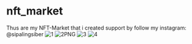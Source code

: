 # nft_market
Thus are my NFT-Market that i created support by follow my instagram: @sipalingsiber
![1](https://github.com/user-attachments/assets/82681374-952f-44c0-86c0-04e9bea5deae)
![2PNG](https://github.com/user-attachments/assets/1ec03647-1170-4733-a0bf-9287607ab7ba)
![3](https://github.com/user-attachments/assets/e85b1f5e-5910-4449-8f46-3a43c73753c9)
![4](https://github.com/user-attachments/assets/3eb22334-d774-4d49-b651-6d23396f3fcf)
